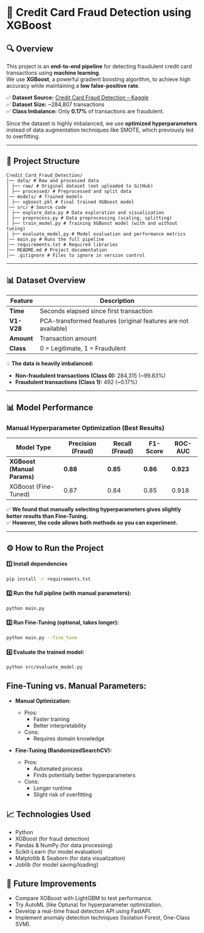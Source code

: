 # 🚀 Credit Card Fraud Detection using XGBoost

## 🔍 Overview
This project is an **end-to-end pipeline** for detecting fraudulent credit card transactions using **machine learning**.  
We use **XGBoost**, a powerful gradient boosting algorithm, to achieve high accuracy while maintaining a **low false-positive rate**.

✅ **Dataset Source:** [Credit Card Fraud Detection – Kaggle](https://www.kaggle.com/datasets/mlg-ulb/creditcardfraud)  
✅ **Dataset Size:** ~284,807 transactions  
✅ **Class Imbalance:** Only **0.17%** of transactions are fraudulent.  

Since the dataset is highly imbalanced, we use **optimized hyperparameters** instead of data augmentation techniques like SMOTE, which previously led to overfitting.

---

## 📂 Project Structure
```
Credit_Card_Fraud_Detection/
│── data/ # Raw and processed data 
│ ├── raw/ # Original dataset (not uploaded to GitHub) 
│ ├── processed/ # Preprocessed and split data 
│── models/ # Trained models 
│ ├── xgboost.pkl # Final trained XGBoost model 
│── src/ # Source code 
│ ├── explore_data.py # Data exploration and visualization 
│ ├── preprocess.py # Data preprocessing (scaling, splitting) 
│ ├── train_model.py # Training XGBoost model (with and without tuning) 
│ ├── evaluate_model.py # Model evaluation and performance metrics 
│── main.py # Runs the full pipeline 
│── requirements.txt # Required libraries 
│── README.md # Project documentation 
│── .gitignore # Files to ignore in version control
```


---

## 📊 **Dataset Overview**
| Feature | Description |
|---------|------------|
| **Time** | Seconds elapsed since first transaction |
| **V1-V28** | PCA-transformed features (original features are not available) |
| **Amount** | Transaction amount |
| **Class** | 0 = Legitimate, 1 = Fraudulent |

💡 **The data is heavily imbalanced:**  
- **Non-fraudulent transactions (Class 0):** 284,315 (~99.83%)  
- **Fraudulent transactions (Class 1):** 492 (~0.17%)  

---
## **📊 Model Performance**
### **Manual Hyperparameter Optimization (Best Results)**
| Model Type | Precision (Fraud) | Recall (Fraud) | F1-Score | ROC-AUC |
|------------|------------------|---------------|---------|--------|
| **XGBoost (Manual Params)** | **0.88** | **0.85** | **0.86** | **0.923** |
| XGBoost (Fine-Tuned) | 0.87 | 0.84 | 0.85 | 0.918 |

✅ **We found that manually selecting hyperparameters gives slightly better results than Fine-Tuning.**  
✅ **However, the code allows both methods so you can experiment.**  

---
## ⚙️ **How to Run the Project**
#### **1️⃣ Install dependencies**
```bash
pip install -r requirements.txt
```
#### **2️⃣ Run the full pipline (with manual parameters):**
```bash
python main.py
```
#### **3️⃣ Run Fine-Tuning (optional, takes longer):**
```bash
python main.py --fine_tune
```
#### **4️⃣ Evaluate the trained model:**
```bash
python src/evaluate_model.py
```

## Fine-Tuning vs. Manual Parameters:
  - **Manual Optimization:**
       - Pros:
         - Faster training
         - Better interpretability
       - Cons:
         - Requires domain knowledge


  - **Fine-Tuning (RandomizedSearchCV):**
       - Pros:
         - Automated process
         - Finds potentially better hyperparameters
       - Cons:
          - Longer runtime
          - Slight risk of overfitting

## 📈 Technologies Used
 - Python
 - XGBoost (for fraud detection)
 - Pandas & NumPy (for data processing)
 - Scikit-Learn (for model evaluation)
 - Matplotlib & Seaborn (for data visualization)
 - Joblib (for model saving/loading)

## 🚀 Future Improvements
 - Compare XGBoost with LightGBM to test performance.
 - Try AutoML (like Optuna) for hyperparameter optimization.
 - Develop a real-time fraud detection API using FastAPI.
 - Implement anomaly detection techniques (Isolation Forest, One-Class SVM).

